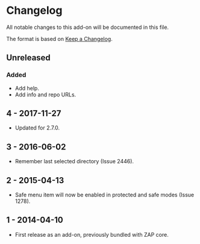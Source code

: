 # Changelog
All notable changes to this add-on will be documented in this file.

The format is based on [Keep a Changelog](https://keepachangelog.com/en/1.0.0/).

## Unreleased
### Added
- Add help.
- Add info and repo URLs.

## 4 - 2017-11-27

- Updated for 2.7.0.

## 3 - 2016-06-02

- Remember last selected directory (Issue 2446).

## 2 - 2015-04-13

- Safe menu item will now be enabled in protected and safe modes (Issue 1278).

## 1 - 2014-04-10

- First release as an add-on, previously bundled with ZAP core.


